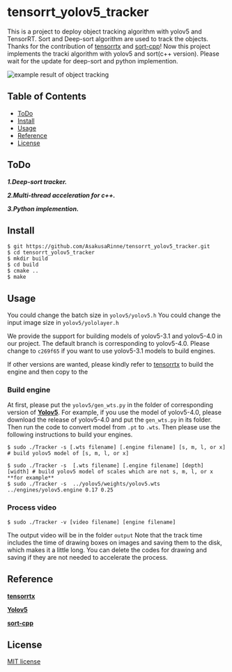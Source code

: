 # tensorrt_yolov5_tracker

This is a project to deploy object tracking algorithm with yolov5 and TensorRT. Sort and Deep-sort algorithm are used to track the objects.
Thanks for the contribution of [tensorrtx](https://github.com/wang-xinyu/tensorrtx) and [sort-cpp](https://github.com/yasenh/sort-cpp)!
Now this project implements the tracki algorithm with yolov5 and sort(c++ version). Please wait for the update for deep-sort and python implemention. 

![example result of object tracking](https://github.com/AsakusaRinne/tensorrt_yolov5_tracker/blob/main/example.gif)
## Table of Contents

- [ToDo](#ToDo)
- [Install](#install)
- [Usage](#usage)
- [Reference](#Reference)
- [License](#license)

## ToDo
***1.Deep-sort tracker.***

***2.Multi-thread acceleration for c++.***

***3.Python implemention.***


## Install

```
$ git https://github.com/AsakusaRinne/tensorrt_yolov5_tracker.git
$ cd tensorrt_yolov5_tracker
$ mkdir build
$ cd build
$ cmake ..
$ make
```

## Usage
You could change the batch size in ``yolov5/yolov5.h``
You could change the input image size in ``yolov5/yololayer.h``

We provide the support for building models of yolov5-3.1 and yolov5-4.0 in our project. The default branch is corresponding to yolov5-4.0. Please change to ``c269f65`` if you want to use yolov5-3.1 models to build engines.

If other versions are wanted, please kindly refer to [tensorrtx](https://github.com/wang-xinyu/tensorrtx) to build the engine and then copy to the 


### Build engine
At first, please put the ``yolov5/gen_wts.py`` in the folder of corresponding version of [**Yolov5**](https://github.com/ultralytics/yolov5). For example, if you use the model of yolov5-4.0, please download the release of yolov5-4.0 and put the ``gen_wts.py`` in its folder. Then run the code to convert model from ``.pt`` to ``.wts``. Then please use the following instructions to build your engines.
```
$ sudo ./Tracker -s [.wts filename] [.engine filename] [s, m, l, or x] # build yolov5 model of [s, m, l, or x]

$ sudo ./Tracker -s  [.wts filename] [.engine filename] [depth] [width] # build yolov5 model of scales which are not s, m, l, or x
**for example**
$ sudo ./Tracker -s  ../yolov5/weights/yolov5.wts ../engines/yolov5.engine 0.17 0.25
```
### Process video
```
$ sudo ./Tracker -v [video filename] [engine filename]
```
The output video will be in the folder ``output``
Note that the track time includes the time of drawing boxes on images and saving them to the disk, which makes it a little long. You can delete the codes for drawing and saving if they are not needed to accelerate the process.

## Reference
[**tensorrtx**](https://github.com/wang-xinyu/tensorrtx)

[**Yolov5**](https://github.com/ultralytics/yolov5)

[**sort-cpp**](https://github.com/yasenh/sort-cpp)

## License
[MIT license](https://mit-license.org/)
